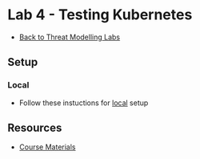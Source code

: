 # Lab 4 - Testing Kubernetes

- [Back to Threat Modelling Labs](../README.md)

## Setup

### Local

- Follow these instuctions for [local](local/README.md) setup

## Resources

- [Course Materials](/course-materials#module-4)
